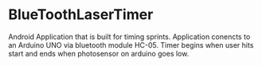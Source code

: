 # BlueToothLaserTimer
Android Application that is built for timing sprints. Application conencts to an Arduino UNO via bluetooth module HC-05. Timer begins when user hits start and ends when photosensor on arduino goes low. 